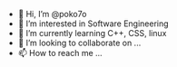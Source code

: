 - 👋 Hi, I’m @poko7o
- 👀 I’m interested in Software Engineering
- 🌱 I’m currently learning C++, CSS, linux
- 💞️ I’m looking to collaborate on ...
- 📫 How to reach me ...

<!---
poko7o/poko7o is a ✨ special ✨ repository because its `README.md` (this file) appears on your GitHub profile.
You can click the Preview link to take a look at your changes.
--->
